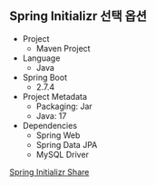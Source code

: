## Spring Initializr 선택 옵션
- Project
    - Maven Project
- Language
    - Java
- Spring Boot
    - 2.7.4
- Project Metadata
    - Packaging: Jar
    - Java: 17
- Dependencies
    - Spring Web
    - Spring Data JPA
    - MySQL Driver

[Spring Initializr Share](https://start.spring.io/#!type=maven-project&language=java&platformVersion=2.7.4&packaging=jar&jvmVersion=17&groupId=com.example&artifactId=springboot-crud-restfull-webservices&name=springboot-crud-restfull-webservices&description=Demo%20project%20for%20Spring%20Boot&packageName=com.example.springboot-crud-restfull-webservices&dependencies=data-jpa,mysql,web)
